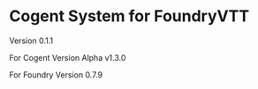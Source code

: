 # Cogent System for FoundryVTT
Version 0.1.1

For Cogent Version Alpha v1.3.0

For Foundry Version 0.7.9